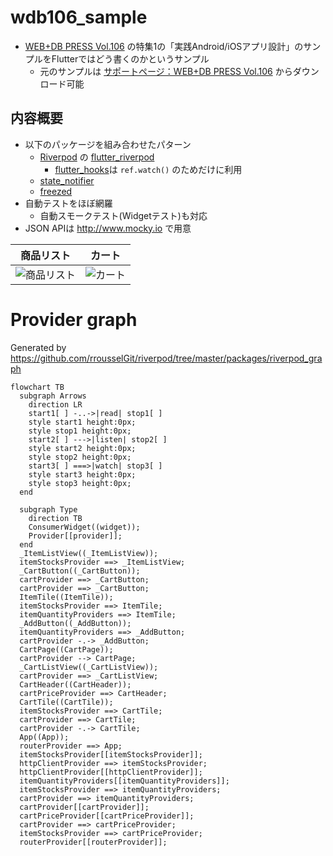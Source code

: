 # wdb106_sample

- [WEB+DB PRESS Vol.106](https://www.amazon.co.jp/dp/4774199435?tag=mono0926-22) の特集1の「実践Android/iOSアプリ設計」のサンプルをFlutterではどう書くのかというサンプル
  - 元のサンプルは [サポートページ：WEB+DB PRESS Vol.106](http://gihyo.jp/magazine/wdpress/archive/2018/vol106/support) からダウンロード可能

## 内容概要

- 以下のパッケージを組み合わせたパターン
    - [Riverpod](https://riverpod.dev) の [flutter_riverpod](https://pub.dev/packages/flutter_riverpod)
        - [flutter_hooks](https://pub.dev/packages/flutter_hooks)は `ref.watch()` のためだけに利用
    - [state_notifier](https://pub.dev/packages/state_notifier)
    - [freezed](https://pub.dev/packages/freezed)
- 自動テストをほぼ網羅
  - 自動スモークテスト(Widgetテスト)も対応
- JSON APIは http://www.mocky.io で用意


商品リスト | カート
--- | ---
![商品リスト](screen_shots/1.png) | ![カート](screen_shots/2.png)

# Provider graph

Generated by https://github.com/rrousselGit/riverpod/tree/master/packages/riverpod_graph

```mermaid
flowchart TB
  subgraph Arrows
    direction LR
    start1[ ] -..->|read| stop1[ ]
    style start1 height:0px;
    style stop1 height:0px;
    start2[ ] --->|listen| stop2[ ]
    style start2 height:0px;
    style stop2 height:0px;
    start3[ ] ===>|watch| stop3[ ]
    style start3 height:0px;
    style stop3 height:0px;
  end

  subgraph Type
    direction TB
    ConsumerWidget((widget));
    Provider[[provider]];
  end
  _ItemListView((_ItemListView));
  itemStocksProvider ==> _ItemListView;
  _CartButton((_CartButton));
  cartProvider ==> _CartButton;
  cartProvider ==> _CartButton;
  ItemTile((ItemTile));
  itemStocksProvider ==> ItemTile;
  itemQuantityProviders ==> ItemTile;
  _AddButton((_AddButton));
  itemQuantityProviders ==> _AddButton;
  cartProvider -.-> _AddButton;
  CartPage((CartPage));
  cartProvider --> CartPage;
  _CartListView((_CartListView));
  cartProvider ==> _CartListView;
  CartHeader((CartHeader));
  cartPriceProvider ==> CartHeader;
  CartTile((CartTile));
  itemStocksProvider ==> CartTile;
  cartProvider ==> CartTile;
  cartProvider -.-> CartTile;
  App((App));
  routerProvider ==> App;
  itemStocksProvider[[itemStocksProvider]];
  httpClientProvider ==> itemStocksProvider;
  httpClientProvider[[httpClientProvider]];
  itemQuantityProviders[[itemQuantityProviders]];
  itemStocksProvider ==> itemQuantityProviders;
  cartProvider ==> itemQuantityProviders;
  cartProvider[[cartProvider]];
  cartPriceProvider[[cartPriceProvider]];
  cartProvider ==> cartPriceProvider;
  itemStocksProvider ==> cartPriceProvider;
  routerProvider[[routerProvider]];
  ```
